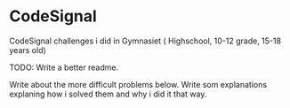 # CodeSignal
CodeSignal challenges i did in Gymnasiet ( Highschool, 10-12 grade, 15-18 years old)

TODO: Write a better readme.

Write about the more difficult problems below. 
Write som explanations explaning how i solved them and why i did it that way.
